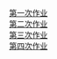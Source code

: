  [第一次作业](https://github.com/oohhooh/compuational_physics_N2014301020080/blob/master/Quantum/Homework1.md)    
 [第二次作业](https://github.com/oohhooh/Quantum-mechanics/blob/master/homeworkn.md)    
 [第三次作业](https://github.com/oohhooh/Quantum-mechanics/blob/master/homework3.md)    
 [第四次作业](https://github.com/oohhooh/Quantum-mechanics/blob/master/homework4.md)
